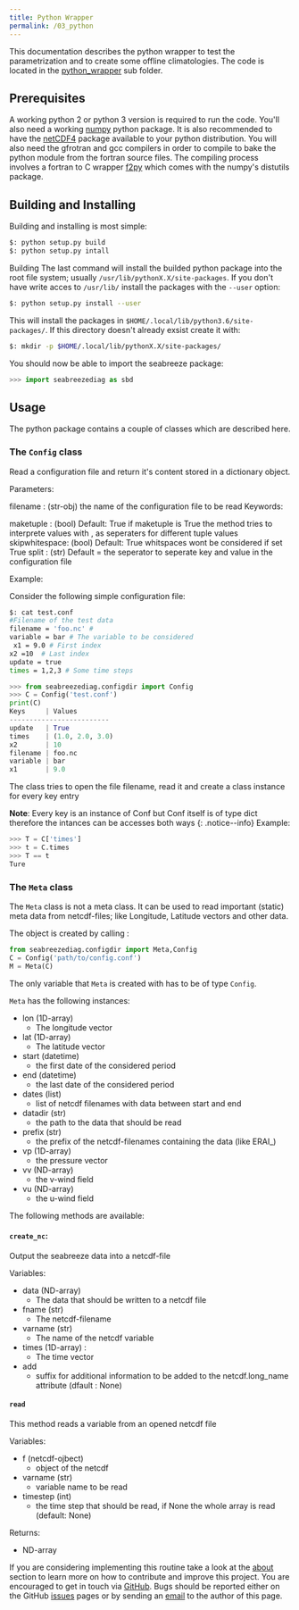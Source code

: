 ```yaml
---
title: Python Wrapper
permalink: /03_python
---
```

This documentation describes the python wrapper to test the parametrization and 
to create some offline climatologies. The code is located in the 
[python_wrapper](https://github.com/antarcticrainforest/seabreeze_param/python_wrapper)
sub folder. 
## Prerequisites
A working python 2 or python 3 version is required to run the code. You'll also 
need a working [numpy](http://www.numpy.org) python package. It is also recommended 
to have the [netCDF4](https://pypi.python.org/pypi/netCDF4) package available to your 
python distribution. You will also need the gfrotran and gcc compilers in order 
to compile to bake the python module from the fortran source files. The compiling 
process involves a fortran to C wrapper [f2py](http://www.f2py.com) which comes 
with the numpy's distutils package.

## Building and Installing
Building and installing is most simple:
```bash
$: python setup.py build
$: python setup.py intall
```
Building 
The last command will install the builded python package into the root file system; 
usually ```/usr/lib/pythonX.X/site-packages```. If you don't have write acces to 
```/usr/lib/``` install the packages with the ```--user``` option:
```bash
$: python setup.py install --user
```
This will install the packages in ```$HOME/.local/lib/python3.6/site-packages/```. 
If this directory doesn't already exsist create it with:
```bash
$: mkdir -p $HOME/.local/lib/pythonX.X/site-packages/
```

You should now be able to import the seabreeze package:
```python
>>> import seabreezediag as sbd
```
## Usage
The python package contains a couple of classes which are described here.
### The ```Config``` class
Read a configuration file and return it's content stored in a dictionary 
object.

Parameters:

filename : (str-obj) 
     the name of the configuration file to be read
Keywords:

maketuple : (bool) Default: True
    if maketuple is True the method tries to interprete values with , 
    as seperaters for different tuple values
skipwhitespace: (bool) Default: True
    whitspaces wont be considered if set True
split : (str) Default =
    the seperator to seperate key and value in the configuration file

Example:

Consider the following simple configuration file:
```bash
$: cat test.conf
#Filename of the test data
filename = 'foo.nc' #
variable = bar # The variable to be considered
 x1 = 9.0 # First index
x2 =10  # Last index
update = true
times = 1,2,3 # Some time steps
```

```python
>>> from seabreezediag.configdir import Config
>>> C = Config('test.conf')
print(C)
Keys     | Values
-------------------------
update   | True
times    | (1.0, 2.0, 3.0)
x2       | 10
filename | foo.nc
variable | bar
x1       | 9.0
```

The class tries to open the file filename, read it and create a class instance 
for every key entry

**Note**: Every key is an instance of Conf but Conf itself is of type dict
          therefore the intances can be accesses both ways 
{: .notice--info}
Example:
```python
>>> T = C['times']
>>> t = C.times
>>> T == t
Ture
```


### The ```Meta``` class
The ```Meta``` class is not a meta class. It can be used to read important (static) 
meta data from netcdf-files; like Longitude, Latitude vectors and other data.

The object is created by calling :
```python
from seabreezediag.configdir import Meta,Config
C = Config('path/to/config.conf')
M = Meta(C)
```
The only variable that ```Meta``` is created with has to be of type ```Config```.

```Meta``` has the following instances:

* lon (1D-array)
  * The longitude vector
* lat (1D-array)
  * The latitude vector
* start (datetime)
  * the first date of the considered period
* end (datetime)
  * the last date of the considered period
* dates (list)
  * list of netcdf filenames with data between start and end
* datadir (str)
  * the path to the data that should be read
* prefix (str)
  * the prefix of the netcdf-filenames containing the data (like ERAI_)
* vp (1D-array)
  * the pressure vector
* vv (ND-array)
  * the v-wind field
* vu (ND-array)
  * the u-wind field

The following methods are available:
#### ```create_nc```:
Output the seabreeze data into a netcdf-file

Variables:

* data (ND-array) 
  * The data that should be written to a netcdf file
* fname (str) 
  * The netcdf-filename
* varname (str) 
  * The name of the netcdf variable
* times (1D-array) : 
  * The time vector
* add 
  * suffix for additional information to be added to the netcdf.long_name attribute
              (dfault : None)

#### ```read```
This method reads a variable from an opened netcdf file

Variables:

* f (netcdf-ojbect) 
   * object of the netcdf
* varname (str) 
   * variable name to be read
* timestep (int) 
   * the time step that should be read, if None the whole array is read (default: None)

Returns:

*   ND-array


If you are considering implementing this routine take a look at the  [about](/zz_about) 
section to learn more on how to contribute and improve this project. You are encouraged 
to get in touch via [GitHub](https://github.com/antarcticrainforest/seabreeze_param). 
Bugs should be reported either on the GitHub [issues](https://github.com/antarcticrainforest/seabreeze_param/issues) 
pages or by sending an [email](mailto:martin.bergemann@monash.edu) to the author of this page.
